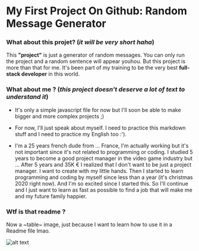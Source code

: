 # My First Project On Github: **Random Message Generator**

### What about this projet? (*it will be very short haha*)

This **"project"** is just a generator of random messages. You can only run the project and a random sentence will appear youhou. But this project is more than that for me. It's been part of my training to be the very best **full-stack developer** in this world. 


### What about me ? (*this project doesn't deserve a lot of text to understand it*)

* It's only a simple javascript file for now but I'll soon be able to make bigger and more complex projects ;)

* For now, I'll just speak about myself. I need to practice this markdown stuff and I need to practice my English too :').

* I'm a 25 years french dude from ... France, I'm actually working but it's not important since it's not related to programming or coding. I studied 5 years to become a good project manager in the video game industry but ... After 5 years and 35K € I realized that I don't want to be just a project manager. I want to create with my little hands. Then I started to learn programming and coding by myself since less than a year (it's christmas 2020 right now). And I'm so excited since I started this. So I'll continue and I just want to learn as fast as possible to find a job that will make me and my future family happier. 

### Wtf is that readme ?

Now a ~table~ image, just because I want to learn how to use it in a Readme file lmao.

![alt text][logo]

[logo]: https://fr.freelogodesign.org/Content/img/logo-samples/flooop.png "Logo test lel"




